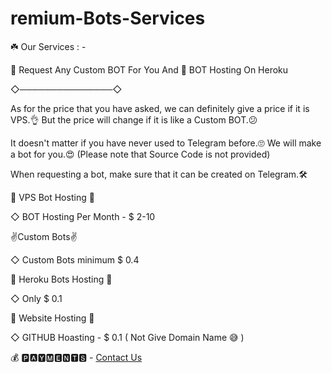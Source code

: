 # remium-Bots-Services

☘️ Our Services : -

🤖 Request Any Custom BOT For You And 🎯 BOT Hosting On Heroku



◇───────────────◇





As for the price that you have asked, we can definitely give a price if it is VPS.👌 But the price will change if it is like a Custom BOT.😕



It doesn't matter if you have never used to Telegram before.🙄 We will make a bot for you.😍 (Please note that Source Code is not provided)



When requesting a bot, make sure that it can be created on Telegram.🛠





🚀 VPS Bot Hosting 🚀

◇ BOT Hosting Per Month - $ 2-10



✌️Custom Bots✌️

◇ Custom Bots minimum $ 0.4



📛 Heroku Bots Hosting 📛 

◇  Only $ 0.1 



🧐 Website Hosting 🧐

◇ GITHUB Hoasting - $ 0.1 ( Not Give Domain Name 😅 )





💰 🅿️🅰️🆈🅼🅴🅽🆃🆂 -  [Contact Us](https://t.me/Premium_Bot_Service_Robot)
